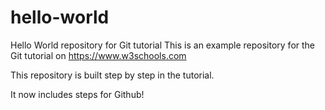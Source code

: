 # hello-world

Hello World repository for Git tutorial
This is an example repository for the Git tutorial on https://www.w3schools.com

This repository is built step by step in the tutorial.

It now includes steps for Github!
